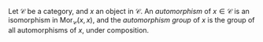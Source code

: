 Let $\mathcal{C}$ be a category, and $x$ an object in $\mathcal{C}$. An *automorphism* of $x \in \mathcal{C}$ is an isomorphism in $\mathrm{Mor}_{\mathcal{C}}(x, x)$, and the *automorphism group* of $x$ is the group of all automorphisms of $x$, under composition.
